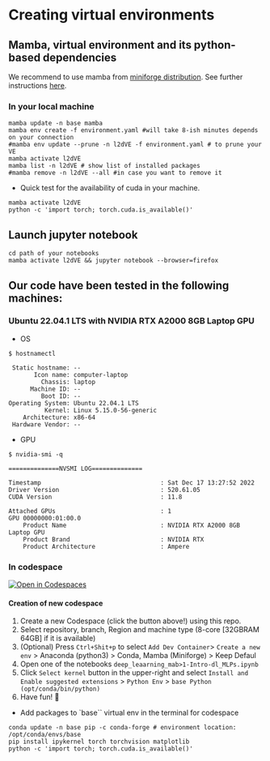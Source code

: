 # Creating virtual environments

## Mamba, virtual environment and its python-based dependencies 
We recommend to use mamba from [miniforge distribution](https://github.com/conda-forge/miniforge). 
See further instructions [here](https://mamba.readthedocs.io/en/latest/installation/mamba-installation.html).

### In your local machine 
``` 
mamba update -n base mamba
mamba env create -f environment.yaml #will take 8-ish minutes depends on your connection
#mamba env update --prune -n l2dVE -f environment.yaml # to prune your VE
mamba activate l2dVE
mamba list -n l2dVE # show list of installed packages
#mamba remove -n l2dVE --all #in case you want to remove it
```

* Quick test for the availability of cuda in your machine.
```
mamba activate l2dVE
python -c 'import torch; torch.cuda.is_available()'
```

## Launch jupyter notebook
``` 
cd path of your notebooks
mamba activate l2dVE && jupyter notebook --browser=firefox
```

## Our code have been tested in the following machines:

### Ubuntu 22.04.1 LTS with NVIDIA RTX A2000 8GB Laptop GPU
* OS
```
$ hostnamectl

 Static hostname: --
       Icon name: computer-laptop
         Chassis: laptop
      Machine ID: --
         Boot ID: --
Operating System: Ubuntu 22.04.1 LTS              
          Kernel: Linux 5.15.0-56-generic
    Architecture: x86-64
 Hardware Vendor: --

```

* GPU
```
$ nvidia-smi -q

==============NVSMI LOG==============

Timestamp                                 : Sat Dec 17 13:27:52 2022
Driver Version                            : 520.61.05
CUDA Version                              : 11.8

Attached GPUs                             : 1
GPU 00000000:01:00.0
    Product Name                          : NVIDIA RTX A2000 8GB Laptop GPU
    Product Brand                         : NVIDIA RTX
    Product Architecture                  : Ampere

```


### In codespace 
[![Open in Codespaces](https://github.com/codespaces/badge.svg)](https://codespaces.new?repo=LearnToDiscover/Case_Studies_L2D)


#### Creation of new codespace 
1. Create a new  Codespace (click the button above!) using this repo. 
2. Select repository, branch, Region and machine type (8-core [32GBRAM 64GB] if it is available)
3. (Optional) Press `Ctrl+Shit+p` to select `Add Dev Container`> `Create a new env` > Anaconda (python3) > Conda, Mamba (Miniforge) > Keep Defaul
4. Open one of the notebooks `deep_leaarning_mab>1-Intro-dl_MLPs.ipynb`
5. Click `Select kernel` button in the upper-right and select `Install and Enable suggested extensions` > `Python Env` > `base Python (opt/conda/bin/python)`
6. Have fun! 🚀

* Add packages to `base`` virtual env in the terminal for codespace
```
conda update -n base pip -c conda-forge # environment location: /opt/conda/envs/base
pip install ipykernel torch torchvision matplotlib
python -c 'import torch; torch.cuda.is_available()'
```



